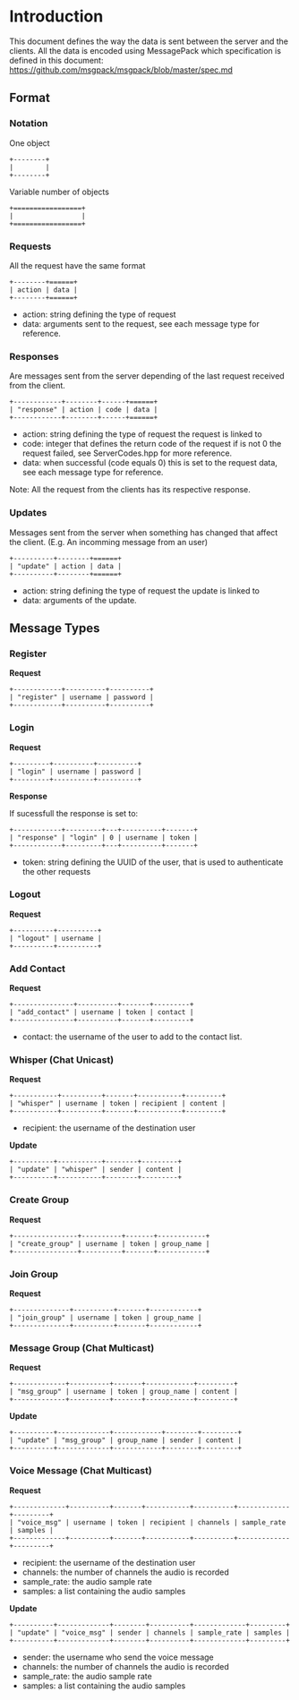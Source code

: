 # Introduction
This document defines the way the data is sent between the server and the
clients.
All the data is encoded using MessagePack which specification is defined in
this document: https://github.com/msgpack/msgpack/blob/master/spec.md

## Format

### Notation

One object

    +--------+  
    |        |  
    +--------+  

Variable number of objects

    +=================+
    |                 |
    +=================+


### Requests

All the request have the same format

    +--------+======+
    | action | data |
    +--------+======+

- action: string defining the type of request
- data: arguments sent to the request, see each message type for reference.


### Responses

Are messages sent from the server depending of the last request received
from the client.

    +------------+--------+------+======+
    | "response" | action | code | data |
    +------------+--------+------+======+

- action: string defining the type of request the request is linked to
- code: integer that defines the return code of the request if is not 0
        the request failed, see ServerCodes.hpp for more reference.
- data: when successful (code equals 0) this is set to the request data, see
        each message type for reference.

Note: All the request from the clients has its respective response.


### Updates

Messages sent from the server when something has changed that affect the
client. (E.g. An incomming message from an user)

    +----------+--------+======+
    | "update" | action | data |
    +----------+--------+======+

- action: string defining the type of request the update is linked to
- data: arguments of the update.


## Message Types


### Register

**Request**

    +------------+----------+----------+
    | "register" | username | password |
    +------------+----------+----------+


### Login

**Request**

    +---------+----------+----------+
    | "login" | username | password |
    +---------+----------+----------+

**Response**

If sucessfull the response is set to:

    +------------+---------+---+----------+-------+
    | "response" | "login" | 0 | username | token |
    +------------+---------+---+----------+-------+

- token: string defining the UUID of the user, that is used to authenticate
         the other requests


### Logout

**Request**

    +----------+----------+
    | "logout" | username |
    +----------+----------+


### Add Contact

**Request**

    +---------------+----------+-------+---------+
    | "add_contact" | username | token | contact |
    +---------------+----------+-------+---------+

- contact: the username of the user to add to the contact list.


### Whisper (Chat Unicast)

**Request**

    +-----------+----------+-------+-----------+---------+
    | "whisper" | username | token | recipient | content |
    +-----------+----------+-------+-----------+---------+

- recipient: the username of the destination user

**Update**

    +----------+-----------+--------+---------+
    | "update" | "whisper" | sender | content |
    +----------+-----------+--------+---------+


### Create Group

**Request**

    +----------------+----------+-------+------------+
    | "create_group" | username | token | group_name |
    +----------------+----------+-------+------------+


### Join Group

**Request**

    +--------------+----------+-------+------------+
    | "join_group" | username | token | group_name |
    +--------------+----------+-------+------------+


### Message Group (Chat Multicast)

**Request**

    +-------------+----------+-------+------------+---------+
    | "msg_group" | username | token | group_name | content |
    +-------------+----------+-------+------------+---------+

**Update**

    +----------+-------------+------------+--------+---------+
    | "update" | "msg_group" | group_name | sender | content |
    +----------+-------------+------------+--------+---------+


### Voice Message (Chat Multicast)

**Request**

    +-------------+----------+-------+-----------+----------+-------------+---------+
    | "voice_msg" | username | token | recipient | channels | sample_rate | samples |
    +-------------+----------+-------+-----------+----------+-------------+---------+

- recipient: the username of the destination user
- channels: the number of channels the audio is recorded
- sample_rate: the audio sample rate
- samples: a list containing the audio samples

**Update**

    +----------+-------------+--------+----------+-------------+---------+
    | "update" | "voice_msg" | sender | channels | sample_rate | samples |
    +----------+-------------+--------+----------+-------------+---------+

- sender: the username who send the voice message
- channels: the number of channels the audio is recorded
- sample_rate: the audio sample rate
- samples: a list containing the audio samples
